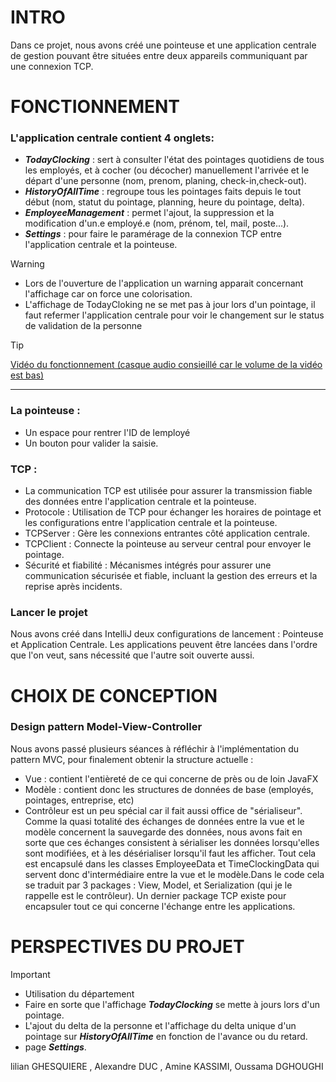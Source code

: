  # INTRO
Dans ce projet, nous avons créé une pointeuse et une application centrale de gestion pouvant être situées entre deux appareils communiquant par une connexion TCP.

# FONCTIONNEMENT
### L'application centrale contient 4 onglets: 
* ***TodayClocking*** : sert à consulter l'état des pointages quotidiens de tous les employés, et à cocher (ou décocher) manuellement l'arrivée et le départ d'une personne (nom, prenom, planing, check-in,check-out).
* ***HistoryOfAllTime*** : regroupe tous les pointages faits depuis le tout début (nom, statut du pointage, planning, heure du pointage, delta).
* ***EmployeeManagement*** : permet l'ajout, la suppression et la modification d'un.e employé.e (nom, prénom, tel, mail, poste...).
* ***Settings*** : pour faire le paramérage de la connexion TCP entre l'application centrale et la pointeuse.

> [!WARNING]
> * Lors de l'ouverture de l'application un warning apparait concernant l'affichage car on force une colorisation.
> * L'affichage de TodayCloking ne se met pas à jour lors d'un pointage, il faut refermer l'application centrale pour voir le changement sur le status de validation de la personne

> [!TIP]
> [Vidéo du fonctionnement (casque audio consieillé car le volume de la vidéo est bas)](https://youtu.be/f_niUCTh2lY) 
___________________
### La pointeuse :
* Un espace pour rentrer l'ID de lemployé
* Un bouton pour valider la saisie.
  
### TCP : 
* La communication TCP est utilisée pour assurer la transmission fiable des données entre l'application centrale et la pointeuse. 
* Protocole : Utilisation de TCP pour échanger les horaires de pointage et les configurations entre l'application centrale et la pointeuse. 
* TCPServer : Gère les connexions entrantes côté application centrale. 
* TCPClient : Connecte la pointeuse au serveur central pour envoyer le pointage.
* Sécurité et fiabilité : Mécanismes intégrés pour assurer une communication sécurisée et fiable, incluant la gestion des erreurs et la reprise après incidents.

### Lancer le projet
Nous avons créé dans IntelliJ deux configurations de lancement : Pointeuse et Application Centrale. Les applications peuvent être lancées dans l'ordre que l'on veut, sans nécessité que l'autre soit ouverte aussi.
# CHOIX DE CONCEPTION

### Design pattern Model-View-Controller
Nous avons passé plusieurs séances à réfléchir à l'implémentation du pattern MVC, pour finalement obtenir la structure actuelle :
* Vue : contient l'entièreté de ce qui concerne de près ou de loin JavaFX
* Modèle : contient donc les structures de données de base (employés, pointages, entreprise, etc)
* Contrôleur est un peu spécial car il fait aussi office de "sérialiseur". Comme la quasi totalité des échanges de données entre la vue et le modèle concernent la sauvegarde des données, nous avons fait en sorte que ces échanges consistent à sérialiser les données lorsqu'elles sont modifiées, et à les désérialiser lorsqu'il faut les afficher. Tout cela est encapsulé dans les classes EmployeeData et TimeClockingData qui servent donc d'intermédiaire entre la vue et le modèle.Dans le code cela se traduit par 3 packages : View, Model, et Serialization (qui je le rappelle est le contrôleur).
Un dernier package TCP existe pour encapsuler tout ce qui concerne l'échange entre les applications.

# PERSPECTIVES DU PROJET
> [!IMPORTANT]
> * Utilisation du département
> * Faire en sorte que l'affichage ***TodayClocking*** se mette à jours lors d'un pointage.
> * L'ajout du delta de la personne et l'affichage du delta unique d'un pointage sur ***HistoryOfAllTime*** en fonction de l'avance ou du retard.
> * page ***Settings***.


lilian GHESQUIERE , Alexandre DUC , Amine KASSIMI, Oussama DGHOUGHI
